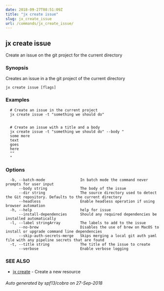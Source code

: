```yaml
---
date: 2018-09-27T08:51:09Z
title: "jx create issue"
slug: jx_create_issue
url: /commands/jx_create_issue/
---
```

## jx create issue

Create an issue on the git project for the current directory

### Synopsis

Creates an issue in a the git project of the current directory

```
jx create issue [flags]
```

### Examples

```
  # Create an issue in the current project
  jx create issue -t "something we should do"
  
  
  # Create an issue with a title and a body
  jx create issue -t "something we should do" --body "
  some more
  text
  goes
  here
  ""
  "
```

### Options

```
  -b, --batch-mode                In batch mode the command never prompts for user input
      --body string               The body of the issue
      --dir string                The source directory used to detect the Git repository. Defaults to the current directory
      --headless                  Enable headless operation if using browser automation
  -h, --help                      help for issue
      --install-dependencies      Should any required dependencies be installed automatically
  -l, --label stringArray         The labels to add to the issue
      --no-brew                   Disables the use of brew on MacOS to install or upgrade command line dependencies
      --skip-auth-secrets-merge   Skips merging a local git auth yaml file with any pipeline secrets that are found
  -t, --title string              The title of the issue to create
      --verbose                   Enable verbose logging
```

### SEE ALSO

* [jx create](/commands/jx_create/)	 - Create a new resource

###### Auto generated by spf13/cobra on 27-Sep-2018
